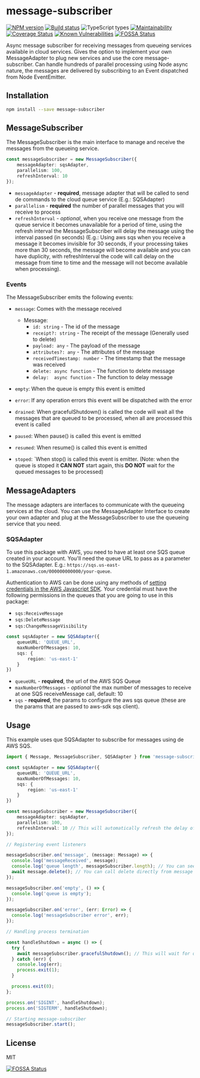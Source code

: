 # message-subscriber

[![NPM version][npm-image]][npm-url]
[![Build status][ci-image]][ci-url]
![TypeScript types][typescript-image]
[![Maintainability][codeclimate-image]][codeclimate-url]
[![Coverage Status][coverage-image]][coverage-url]
[![Known Vulnerabilities][snyk-image]][snyk-url]
[![FOSSA Status][fossa-badge-image]][fossa-badge-url]

Async message subscriber for receiving messages from queueing services available in cloud services. Gives the option to implement your own MessageAdapter to plug new services and use the core message-subscriber. Can handle hundreds of parallel processing using Node async nature, the messages are delivered by subscribing to an Event dispatched from Node EventEmitter. 

## Installation

```sh
npm install --save message-subscriber
```

## MessageSubscriber

The MessageSubscriber is the main interface to manage and receive the messages from the queueing service. 

```ts
const messageSubscriber = new MessageSubscriber({
    messageAdapter: sqsAdapter,
    parallelism: 100,
    refreshInterval: 10
});
```

- `messageAdapter` - **required**, message adapter that will be called to send de commands to the cloud queue service (E.g.: SQSAdapter)
- `parallelism` - **required** the number of parallel messages that you will receive to process
- `refreshInterval` - _optional_, when you receive one message from the queue service it becomes unavailable for a period of time, using the refresh interval the MessageSubscriber will delay the message using the interval passed (in seconds) (E.g.: Using aws sqs when you receive a message it becomes invisible for 30 seconds, if your processing takes more than 30 seconds, the message will become available and you can have duplicity, with refreshInterval the code will call delay on the message from time to time and the message will not become available when processing).

### Events

The MessageSubscriber emits the following events:

- `message`: Comes with the message received
    - Message:
        - `id: string` - The id of the message
        - `receipt?: string` - The receipt of the message (Generally used to delete)
        - `payload: any` - The payload of the message
        - `attributes?: any` - The attributes of the message
        - `receivedTimestamp: number` - The timestamp that the message was received
        - `delete: async function` - The function to delete message
        - `delay:  async function` - The function to delay message

- `empty`: When the queue is empty this event is emitted
- `error`: If any operation errors this event will be dispatched with the error
- `drained`: When gracefulShutdown() is called the code will wait all the messages that are queued to be processed, when all are processed this event is called
- `paused`: When pause() is called this event is emitted
- `resumed`: When resume() is called this event is emitted
- `stoped`: `When stop() is called this event is emitter. (Note: when the queue is stoped it **CAN NOT** start again, this **DO NOT** wait for the queued messages to be processed)

## MessageAdapters

The message adapters are interfaces to communicate with the queueing services at the cloud. 
You can use the MessageAdapter Interface to create your own adapter and plug at the MessageSubscriber to use the queueing service that you need.

### SQSAdapter
To use this package with AWS, you need to have at least one SQS queue created in your account. You'll need the queue URL to pass as a parameter to the SQSAdapter. E.g.: `https://sqs.us-east-1.amazonaws.com/000000000000/your-queue`.

Authentication to AWS can be done using any methods of [setting credentials in the AWS Javascript SDK](https://docs.aws.amazon.com/sdk-for-javascript/v3/developer-guide/setting-credentials-node.html). Your credential must have the following permissions in the queues that you are going to use in this package:

- `sqs:ReceiveMessage`
- `sqs:DeleteMessage`
- `sqs:ChangeMessageVisibility`

```ts
const sqsAdapter = new SQSAdapter({
    queueURL: 'QUEUE_URL',
    maxNumberOfMessages: 10,
    sqs: {
        region: 'us-east-1'
    }
})
```
- `queueURL` - **required**, the url of the AWS SQS Queue
- `maxNumberOfMessages` - _optional_ the max number of messages to receive at one SQS receiveMessage call, default: 10
- `sqs` - **required**, the params to configure the aws sqs queue (these are the params that are passed to aws-sdk sqs client).

## Usage

This example uses que SQSAdapter to subscribe for messages using de AWS SQS.
```ts
import { Message, MessageSubscriber, SQSAdapter } from 'message-subscriber';

const sqsAdapter = new SQSAdapter({
    queueURL: 'QUEUE_URL',
    maxNumberOfMessages: 10,
    sqs: {
        region: 'us-east-1'
    }
})

const messageSubscriber = new MessageSubscriber({
    messageAdapter: sqsAdapter,
    parallelism: 100,
    refreshInterval: 10 // This will automatically refresh the delay of the message visibility at the queue.
});

// Registering event listeners

messageSubscriber.on('message', (message: Message) => {
  console.log('messageReceived', message);
  console.log('queue length', messageSubscriber.length); // You can see the length of the queue that the messages are being dispatched
  await message.delete(); // You can call delete directly from message
});

messageSubscriber.on('empty', () => {
  console.log('queue is empty');
});

messageSubscriber.on('error', (err: Error) => {
  console.log('messageSubscriber error', err);
});

// Handling process termination

const handleShutdown = async () => {
  try {
    await messageSubscriber.gracefulShutdown(); // This will wait for queue to process all pending messages.
  } catch (err) {
    console.log(err);
    process.exit(1);
  }

  process.exit(0);
};

process.on('SIGINT', handleShutdown);
process.on('SIGTERM', handleShutdown);

// Starting message-subscriber
messageSubscriber.start();
```

## License

MIT

[![FOSSA Status][fossa-large-image]][fossa-large-url]

[coverage-image]: https://coveralls.io/repos/github/CamiloAvelar/message-subscriber/badge.svg?branch=main
[coverage-url]: https://coveralls.io/github/CamiloAvelar/message-subscriber?branch=main
[ci-image]: https://github.com/CamiloAvelar/message-subscriber/actions/workflows/validations.yml/badge.svg
[ci-url]: https://github.com/CamiloAvelar/message-subscriber/actions/workflows/validations.yml
[npm-image]: https://img.shields.io/npm/v/message-subscriber.svg?style=flat-square
[npm-url]: https://npmjs.org/package/message-subscriber
[fossa-badge-image]: https://app.fossa.com/api/projects/custom%2B33191%2Fgit%40github.com%3ACamiloAvelar%2Fmessage-subscriber.git.svg?type=shield
[fossa-badge-url]: https://app.fossa.com/projects/custom%2B33191%2Fgit%40github.com%3ACamiloAvelar%2Fmessage-subscriber.git?ref=badge_shield
[fossa-large-image]: https://app.fossa.com/api/projects/custom%2B33191%2Fgit%40github.com%3ACamiloAvelar%2Fmessage-subscriber.git.svg?type=large
[fossa-large-url]: https://app.fossa.com/projects/custom%2B33191%2Fgit%40github.com%3ACamiloAvelar%2Fmessage-subscriber.git?ref=badge_large/
[snyk-image]: https://snyk.io/test/npm/message-subscriber/badge.svg
[snyk-url]: https://snyk.io/test/npm/message-subscriber
[typescript-image]: https://badgen.net/npm/types/tslib
[codeclimate-url]: https://codeclimate.com/github/CamiloAvelar/message-subscriber/maintainability
[codeclimate-image]: https://api.codeclimate.com/v1/badges/3ad1972472d6e93e3add/maintainability